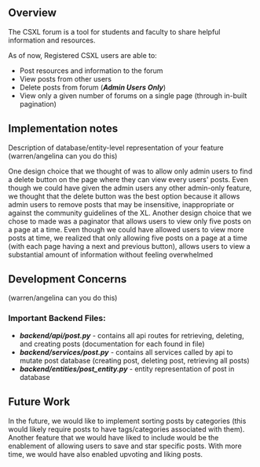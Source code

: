 ## Overview
The CSXL forum is a tool for students and faculty to share helpful information and resources.

As of now, Registered CSXL users are able to:
* Post resources and information to the forum
* View posts from other users
* Delete posts from forum (***Admin Users Only***)
* View only a given number of forums on a single page (through in-built pagination)

## Implementation notes
Description of database/entity-level representation of your feature (warren/angelina can you do this)

One design choice that we thought of was to allow only admin users to find a delete button on the page where
they can view every users' posts. Even though we could have given the admin users any other admin-only feature, we thought 
that the delete button was the best option because it allows admin users to remove posts that may be insensitive, inappropriate or 
against the community guidelines of the XL. Another design choice that we chose to made was a paginator that allows users to
view only five posts on a page at a time. Even though we could have allowed users to view more posts at time, we realized that
only allowing five posts on a page at a time (with each page having a next and previous button), allows users to view a 
substantial amount of information without feeling overwhelmed


## Development Concerns 
(warren/angelina can you do this)

### Important Backend Files:
* ***backend/api/post.py*** - contains all api routes for retrieving, deleting, and creating posts (documentation for each found in file)
* ***backend/services/post.py*** - contains all services called by api to mutate post database (creating post, deleting post, retrieving all posts)
* ***backend/entities/post_entity.py*** - entity representation of post in database




## Future Work

In the future, we would like to implement sorting posts by categories (this would likely require posts to have tags/categories associated with them).
Another feature that we would have liked to include would be the enablement of allowing users to save and star specific posts. With more time, we would
have also enabled upvoting and liking posts.



